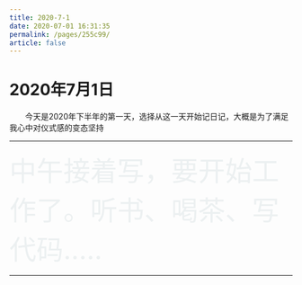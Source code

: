 ```yaml
---
title: 2020-7-1
date: 2020-07-01 16:31:35
permalink: /pages/255c99/
article: false
---
```

# 2020年7月1日

  &emsp;&emsp;今天是2020年下半年的第一天，选择从这一天开始记日记，大概是为了满足我心中对仪式感的变态坚持

  ---

  <font color="#ecf0f1" size="12">中午接着写，要开始工作了。听书、喝茶、写代码.....</font>

  ---
  
  
